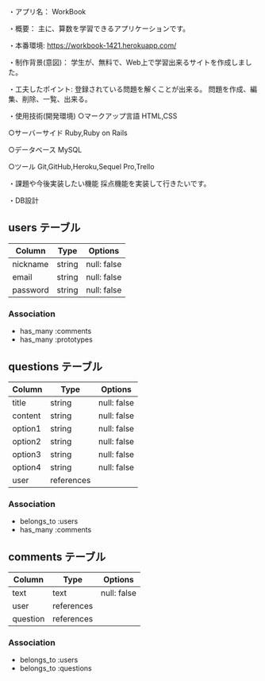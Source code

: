 ・アプリ名：
WorkBook

・概要：
主に、算数を学習できるアプリケーションです。

・本番環境:
https://workbook-1421.herokuapp.com/

・制作背景(意図)：
学生が、無料で、Web上で学習出来るサイトを作成しました。

・工夫したポイント:
登録されている問題を解くことが出来る。
問題を作成、編集、削除、一覧、出来る。

・使用技術(開発環境)
○マークアップ言語
HTML,CSS

○サーバーサイド
Ruby,Ruby on Rails

○データベース
MySQL

○ツール
Git,GitHub,Heroku,Sequel Pro,Trello

・課題や今後実装したい機能
採点機能を実装して行きたいです。

・DB設計

## users テーブル

| Column     | Type   | Options     |
| ---------- | ------ | ----------- |
| nickname   | string | null: false |
| email      | string | null: false |
| password   | string | null: false |

### Association

- has_many :comments
- has_many :prototypes

## questions テーブル

| Column     | Type         | Options     |
| ---------- | ------------ | ----------- |
| title      | string       | null: false |
| content    | string       | null: false |
| option1    | string       | null: false |
| option2    | string       | null: false |
| option3    | string       | null: false |
| option4    | string       | null: false |
| user       | references   |             |

### Association

- belongs_to :users
- has_many :comments

## comments テーブル

| Column    | Type       | Options     |
| --------- | ---------- | ----------- |
| text      | text       | null: false |
| user      | references |             |
| question  | references |             |

### Association

- belongs_to :users
- belongs_to :questions
